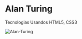 # Alan Turing

Tecnologias Usandos HTML5, CSS3
 
![Alan-Turing](https://user-images.githubusercontent.com/102436341/228944712-63f11967-a81c-4bba-a4f2-b698dbd5ee6a.png)
